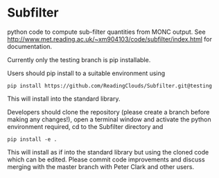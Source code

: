 # Subfilter
python code to compute sub-filter quantities from MONC output.
See http://www.met.reading.ac.uk/~xm904103/code/subfilter/index.html for documentation.

Currently only the testing branch is pip installable.

Users should pip install to a suitable environment using

    pip install https://github.com/ReadingClouds/Subfilter.git@testing

This will install into the standard library.

Developers should clone the repository (please create a branch before making 
any changes!), open a terminal window and activate the python environment 
required, cd to the Subfilter directory and

    pip install -e .

This will install as if into the standard library but using the cloned code 
which can be edited. Please commit code improvements and discuss merging with 
the master branch with Peter Clark and other users.
